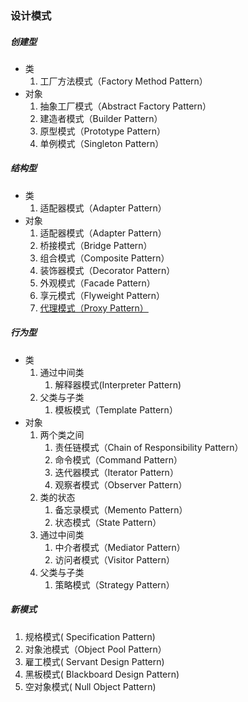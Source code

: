 ### 设计模式

##### 创建型

* 类
    1. 工厂方法模式（Factory Method Pattern）
* 对象
    1. 抽象工厂模式（Abstract Factory Pattern）
    2. 建造者模式（Builder Pattern）
    3. 原型模式（Prototype Pattern）
    4. 单例模式（Singleton Pattern）

##### 结构型

* 类
    1. 适配器模式（Adapter Pattern）
* 对象
    1. 适配器模式（Adapter Pattern）
    2. 桥接模式（Bridge Pattern）
    3. 组合模式（Composite Pattern）
    4. 装饰器模式（Decorator Pattern）
    5. 外观模式（Facade Pattern）
    6. 享元模式（Flyweight Pattern）
    7. [代理模式（Proxy Pattern）](Structure/ProxyPattern.md)

##### 行为型

* 类
    1. 通过中间类
        1. 解释器模式(Interpreter Pattern)
    2. 父类与子类
        1. 模板模式（Template Pattern）
* 对象
    1. 两个类之间
        1. 责任链模式（Chain of Responsibility Pattern）
        2. 命令模式（Command Pattern）
        3. 迭代器模式（Iterator Pattern）
        4. 观察者模式（Observer Pattern）
    2. 类的状态
        1. 备忘录模式（Memento Pattern）
        2. 状态模式（State Pattern）
    3. 通过中间类
        1. 中介者模式（Mediator Pattern）
        2. 访问者模式（Visitor Pattern）
    4. 父类与子类
        1. 策略模式（Strategy Pattern）

##### 新模式

1. 规格模式( Specification Pattern)
2. 对象池模式（Object Pool Pattern）
3. 雇工模式( Servant Design Pattern)
4. 黑板模式( Blackboard Design Pattern)
5. 空对象模式( Null Object Pattern)